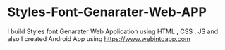 # Styles-Font-Genarater-Web-APP
I build Styles font Genarater Web Application using HTML , CSS , JS and also I created Android App using https://www.webintoapp.com 
